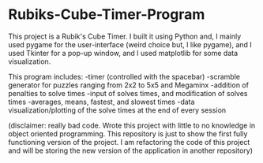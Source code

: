 # Rubiks-Cube-Timer-Program

This project is a Rubik's Cube Timer. I built it using Python and, I mainly used pygame for the user-interface (weird choice but, I like pygame), and I used Tkinter for a pop-up window, and I used matplotlib for some data visualization. 

This program includes: 
-timer (controlled with the spacebar)
-scramble generator for puzzles ranging from 2x2 to 5x5 and Megaminx
-addition of penalties to solve times
-input of solves times, and modification of solves times
-averages, means, fastest, and slowest times
-data visualization/plotting of the solve times at the end of every session


(disclaimer: really bad code. Wrote this project with little to no knowledge in object oriented programming. 
This repository is just to show the first fully functioning version of the project. 
I am refactoring the code of this project and will be storing the new version of the application in another repository)
